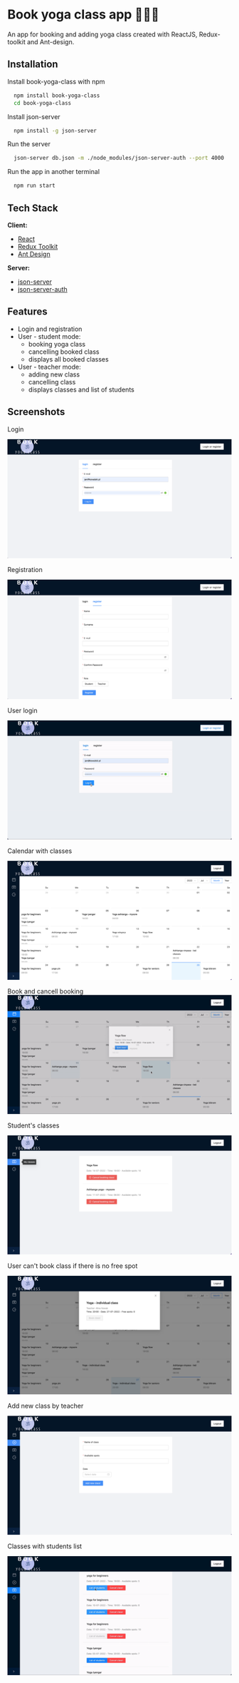 # Book yoga class app 📅🧘‍♀️

An app for booking and adding yoga class created with ReactJS, Redux-toolkit and Ant-design.

## Installation

Install book-yoga-class with npm

```bash
  npm install book-yoga-class
  cd book-yoga-class
```

Install json-server

```bash
  npm install -g json-server
```

Run the server

```bash
  json-server db.json -m ./node_modules/json-server-auth --port 4000
```

Run the app in another terminal

```bash
  npm run start
```

## Tech Stack

**Client:**

- [React](https://reactjs.org/)
- [Redux Toolkit](https://redux-toolkit.js.org/)
- [Ant Design](https://ant.design/)

**Server:**

- [json-server](https://github.com/typicode/json-server)
- [json-server-auth](https://github.com/jeremyben/json-server-auth)

## Features

- Login and registration
- User - student mode:
  - booking yoga class
  - cancelling booked class
  - displays all booked classes
- User - teacher mode:
  - adding new class
  - cancelling class
  - displays classes and list of students

## Screenshots
Login

![Login view](img/Login-page.png)

Registration

![Refistration view](img/Registration-page.png)

User login

![After login](img/Login-to-calendar.gif)

Calendar with classes

![Calendar view](img/Calendar.png)

Book and cancell booking 
![Booking and canclling class by student](img/Book-class-and-cancell.gif)

Student's classes

![Booked classes by student view](img/Student-classes.png)

User can't book class if there is no free spot

![Student can't book class if there is no free spot](img/Booked-class.png)

Add new class by teacher

![Add new class view](img/Add-new-class.png)

Classes with students list

![Teacher classes with list of students](img/List-of-students.gif)
